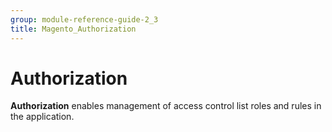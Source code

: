 ```yaml
---
group: module-reference-guide-2_3
title: Magento_Authorization
---
```


# Authorization

**Authorization** enables management of access control list roles and
rules in the application.


